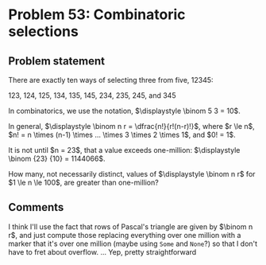 # Problem 53: Combinatoric selections

## Problem statement

<p>There are exactly ten ways of selecting three from five, 12345:</p>
<p class="center">123, 124, 125, 134, 135, 145, 234, 235, 245, and 345</p>
<p>In combinatorics, we use the notation, $\displaystyle \binom 5 3 = 10$.</p>
<p>In general, $\displaystyle \binom n r = \dfrac{n!}{r!(n-r)!}$, where $r \le n$, $n! = n \times (n-1) \times ... \times 3 \times 2 \times 1$, and $0! = 1$.</p>
<p>It is not until $n = 23$, that a value exceeds one-million: $\displaystyle \binom {23} {10} = 1144066$.</p>
<p>How many, not necessarily distinct, values of $\displaystyle \binom n r$ for $1 \le n \le 100$, are greater than one-million?</p>

## Comments

I think I'll use the fact that rows of Pascal's triangle are given by $\binom n r$,
and just compute those replacing everything over one million with a marker that it's
over one million (maybe using `Some` and `None`?) so that I don't have to fret about overflow.
...
Yep, pretty straightforward